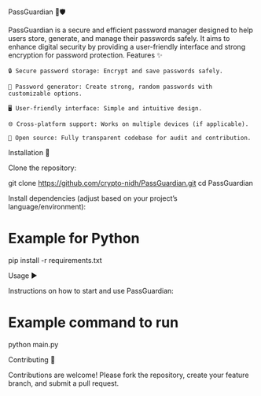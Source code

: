 PassGuardian 🔐🛡️

PassGuardian is a secure and efficient password manager designed to help users store, generate, and manage their passwords safely. It aims to enhance digital security by providing a user-friendly interface and strong encryption for password protection.
Features ✨

    🔒 Secure password storage: Encrypt and save passwords safely.

    🎲 Password generator: Create strong, random passwords with customizable options.

    🖥️ User-friendly interface: Simple and intuitive design.

    🌐 Cross-platform support: Works on multiple devices (if applicable).

    👐 Open source: Fully transparent codebase for audit and contribution.

Installation 💾

Clone the repository:

git clone https://github.com/crypto-nidh/PassGuardian.git
cd PassGuardian

Install dependencies (adjust based on your project’s language/environment):

# Example for Python
pip install -r requirements.txt

Usage ▶️

Instructions on how to start and use PassGuardian:

# Example command to run
python main.py

Contributing 🤝

Contributions are welcome! Please fork the repository, create your feature branch, and submit a pull request.
